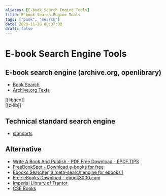 ```yaml
---
aliases: [E-book Search Engine Tools]
title: E-book Search Engine Tools
tags: ["book", "search"]
date: 2020-11-28 08:37:00
draft: false
---
```


# E-book Search Engine Tools

## E-book search engine (archive.org, openlibrary)

- [Book Search](https://books-search.typesense.org/)
- [Archive.org Texts](https://archive.org/details/texts)

[[libgen]]  
[[z-lib]]

## Technical standard search engine

- [standarts](https://libgen.lc/standarts/index.php)

## Alternative

- [Write A Book And Publish - PDF Free Download - EPDF.TIPS](https://epdf.tips/en/)
- [FreeBookSpot - Download e-books for free](http://www.freebookspot.club/default.aspx)
- [Ebooks Searcher, a meta-search engine for ebooks !](https://recherche-ebook.fr/en/)
- [Free eBooks Download - ebook3000.com](http://ebook3000.com/)
- [Imperial Library of Trantor](https://trantor.is/)
- [CSE Books](https://cse.google.com/cse?cx=c46414ccb6a943e39)
